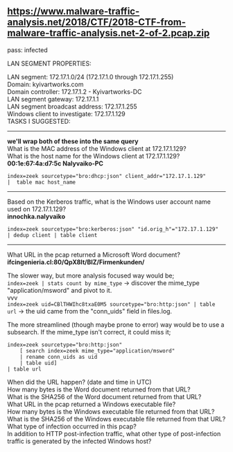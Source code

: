 ## https://www.malware-traffic-analysis.net/2018/CTF/2018-CTF-from-malware-traffic-analysis.net-2-of-2.pcap.zip
pass: infected

LAN SEGMENT PROPERTIES:  

LAN segment: 172.17.1.0/24 (172.17.1.0 through 172.17.1.255)  
Domain: kyivartworks.com  
Domain controller: 172.17.1.2 - Kyivartworks-DC  
LAN segment gateway: 172.17.1.1  
LAN segment broadcast address: 172.17.1.255  
Windows client to investigate: 172.17.1.129  
TASKS I SUGGESTED:  
___
**we'll wrap both of these into the same query**  
What is the MAC address of the Windows client at 172.17.1.129?  
What is the host name for the Windows client at 172.17.1.129?  
**00:1e:67:4a:d7:5c	Nalyvaiko-PC**
```
index=zeek sourcetype="bro:dhcp:json" client_addr="172.17.1.129" 
|  table mac host_name
```
___
Based on the Kerberos traffic, what is the Windows user account name used on 172.17.1.129?  
**innochka.nalyvaiko**
```
index=zeek sourcetype="bro:kerberos:json" "id.orig_h"="172.17.1.129" 
| dedup client | table client
```
___
What URL in the pcap returned a Microsoft Word document?
**ifcingenieria.cl:80/QpX8It/BIZ/Firmenkunden/**

The slower way, but more analysis focused way would be;  
`index=zeek | stats count by mime_type` -> discover the mime_type "application/msword" and pivot to it.  
vvv  
`index=zeek uid=CBlTHWIhc8txaE0M5 sourcetype="bro:http:json" | table url` -> the uid came from the "conn_uids" field in files.log.  

The more streamlined (though maybe prone to error) way would be to use a subsearch. If the mime_type isn't correct, it could miss it;  
```
index=zeek sourcetype="bro:http:json"
    [ search index=zeek mime_type="application/msword" 
    | rename conn_uids as uid 
    | table uid] 
| table url
```

When did the URL happen? (date and time in UTC)  
How many bytes is the Word document returned from that URL?  
What is the SHA256 of the Word document returned from that URL?  
What URL in the pcap returned a Windows executable file?  
How many bytes is the Windows executable file returned from that URL?  
What is the SHA256 of the Windows executable file returned from that URL?  
What type of infection occurred in this pcap?  
In addition to HTTP post-infection traffic, what other type of post-infection traffic is generated by the infected Windows host?  
  
